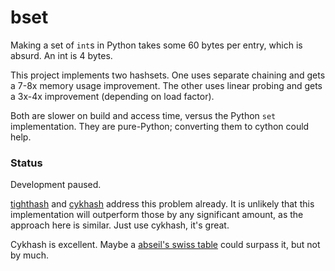 # bset

Making a set of `int`s in Python takes some 60 bytes per entry, which is absurd. An int is 4 bytes. 

This project implements two hashsets. One uses separate chaining and gets a 7-8x memory usage improvement.
The other uses linear probing and gets a 3x-4x improvement (depending on load factor).

Both are slower on build and access time, versus the Python `set` implementation. 
They are pure-Python; converting them to cython could help.

### Status

Development paused. 

[tighthash](https://github.com/realead/tighthash) and [cykhash](https://github.com/realead/cykhash) address this problem
already. It is unlikely that this implementation will outperform those by any significant amount, as the approach
here is similar. Just use cykhash, it's great.

Cykhash is excellent. Maybe a [abseil's swiss table](https://abseil.io/about/design/swisstables) could surpass it,
but not by much.